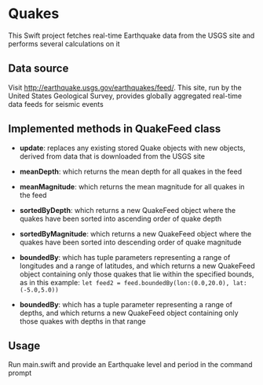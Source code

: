 # Quakes

This Swift project fetches real-time Earthquake data from the USGS site and performs several calculations on it

## Data source
Visit http://earthquake.usgs.gov/earthquakes/feed/. This site, run by the United States
Geological Survey, provides globally aggregated real-time data feeds for seismic events


## Implemented methods in QuakeFeed class
- **update**: replaces any existing stored Quake objects with new objects, derived from data that
is downloaded from the USGS site

- **meanDepth**: which returns the mean depth for all quakes in the feed
- **meanMagnitude**: which returns the mean magnitude for all quakes in the feed
- **sortedByDepth**: which returns a new QuakeFeed object where the quakes have been sorted into
ascending order of quake depth
- **sortedByMagnitude**: which returns a new QuakeFeed object where the quakes have been
sorted into descending order of quake magnitude
- **boundedBy**: which has tuple parameters representing a range of longitudes and a
range of latitudes, and which returns a new QuakeFeed object containing only those quakes that lie
within the specified bounds, as in this example: ```let feed2 = feed.boundedBy(lon:(0.0,20.0), lat:(-5.0,5.0))```
- **boundedBy**: which has a tuple parameter representing a range of depths, and
which returns a new QuakeFeed object containing only those quakes with depths in that range

## Usage
Run main.swift and provide an Earthquake level and period in the command prompt
